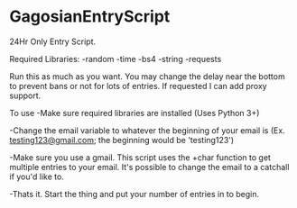 # GagosianEntryScript
24Hr Only Entry Script.

Required Libraries:
  -random
  -time
  -bs4
  -string
  -requests
  
Run this as much as you want. 
You may change the delay near the bottom to prevent bans or not for lots of entries.
If requested I can add proxy support.

To use
-Make sure required libraries are installed (Uses Python 3+)

-Change the email variable to whatever the beginning of your email is (Ex. testing123@gmail.com; the beginning would be 'testing123')

-Make sure you use a gmail. This script uses the +char function to get multiple entries to your email. It's possible to change the email    to a catchall if you'd like to.

-Thats it. Start the thing and put your number of entries in to begin.
  
  
  
